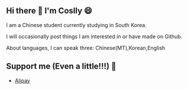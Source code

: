## Hi there 👋 I'm Coslly 😄
I am a Chinese student currently studying in South Korea.

I will occasionally post things I am interested in or have made on Github.

About languages, I can speak three: Chinese(MT),Korean,English

## Support me (Even a little!!!) 🥳
- [Alipay](https://github.com/Coslly/Coslly/blob/main/Alipay.jpg)
